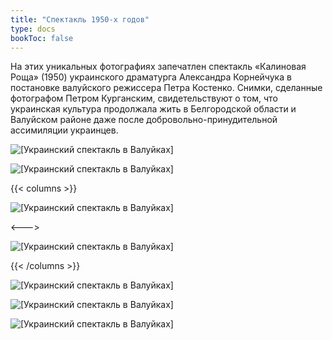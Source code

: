```yaml
---
title: "Спектакль 1950-х годов"
type: docs
bookToc: false
---
```


На этих уникальных фотографиях запечатлен спектакль «Калиновая Роща» (1950) украинского драматурга Александра Корнейчука в постановке валуйского режиссера Петра Костенко. Снимки, сделанные фотографом Петром Курганским, свидетельствуют о том, что украинская культура продолжала жить в Белгородской области и Валуйском районе даже после добровольно-принудительной ассимиляции украинцев.


![[Украинский спектакль в Валуйках]](/static/img/ukraine/roscha.jpg)

![[Украинский спектакль в Валуйках]](/static/img/ukraine/roscha1.jpg)

{{< columns >}}

![[Украинский спектакль в Валуйках]](/static/img/ukraine/roscha2.jpg)

<--->

![[Украинский спектакль в Валуйках]](/static/img/ukraine/roscha3.jpg)

{{< /columns >}}

![[Украинский спектакль в Валуйках]](/static/img/ukraine/roscha4.jpg)

![[Украинский спектакль в Валуйках]](/static/img/ukraine/roscha5.jpg)

![[Украинский спектакль в Валуйках]](/static/img/ukraine/roscha6.jpg)
